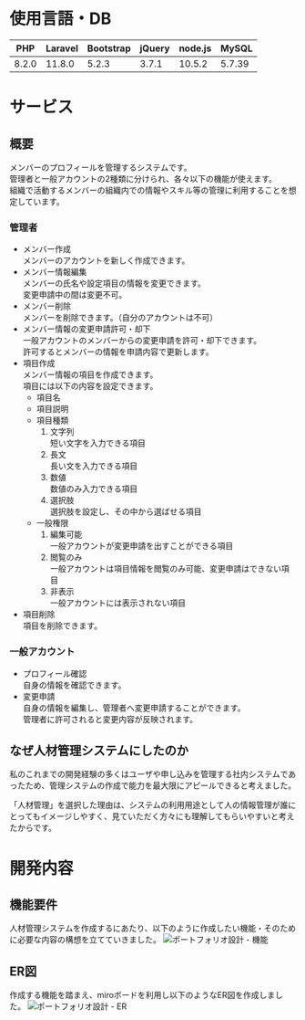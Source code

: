 # 使用言語・DB

|PHP|Laravel|Bootstrap|jQuery|node.js|MySQL
|-|-|-|-|-|-|
|8.2.0|11.8.0|5.2.3|3.7.1|10.5.2|5.7.39

# サービス
## 概要
メンバーのプロフィールを管理するシステムです。  
管理者と一般アカウントの2種類に分けられ、各々以下の機能が使えます。  
組織で活動するメンバーの組織内での情報やスキル等の管理に利用することを想定しています。
### 管理者
- メンバー作成  
  メンバーのアカウントを新しく作成できます。
- メンバー情報編集  
  メンバーの氏名や設定項目の情報を変更できます。  
  変更申請中の間は変更不可。
- メンバー削除  
  メンバーを削除できます。（自分のアカウントは不可）  
- メンバー情報の変更申請許可・却下  
  一般アカウントのメンバーからの変更申請を許可・却下できます。  
  許可するとメンバーの情報を申請内容で更新します。  
- 項目作成  
  メンバー情報の項目を作成できます。  
  項目には以下の内容を設定できます。  
  - 項目名  
  - 項目説明  
  - 項目種類  
    1. 文字列  
       短い文字を入力できる項目  
    2. 長文  
       長い文を入力できる項目  
    3. 数値  
       数値のみ入力できる項目  
    4. 選択肢  
       選択肢を設定し、その中から選ばせる項目  
  - 一般権限  
    1. 編集可能  
       一般アカウントが変更申請を出すことができる項目  
    2. 閲覧のみ  
       一般アカウントは項目情報を閲覧のみ可能、変更申請はできない項目  
    3. 非表示  
       一般アカウントには表示されない項目  
- 項目削除  
  項目を削除できます。  
### 一般アカウント  
- プロフィール確認  
  自身の情報を確認できます。  
- 変更申請  
  自身の情報を編集し、管理者へ変更申請することができます。  
  管理者に許可されると変更内容が反映されます。
## なぜ人材管理システムにしたのか
私のこれまでの開発経験の多くはユーザや申し込みを管理する社内システムであったため、管理システムの作成で能力を最大限にアピールできると考えました。  
  
「人材管理」を選択した理由は、システムの利用用途として人の情報管理が誰にとってもイメージしやすく、見ていただく方々にも理解してもらいやすいと考えたからです。
# 開発内容
## 機能要件
人材管理システムを作成するにあたり、以下のように作成したい機能・そのために必要な内容の構想を立てていきました。
![ポートフォリオ設計 - 機能](https://github.com/TakashimaKazuto/UserMagenager/assets/45586975/1adcc0e4-0caf-4209-bf2f-b666547ad380)

## ER図
作成する機能を踏まえ、miroボードを利用し以下のようなER図を作成しました。
![ポートフォリオ設計 - ER](https://github.com/TakashimaKazuto/UserMagenager/assets/45586975/7083784b-cf83-4b7f-a15e-857cfea7a91a)

